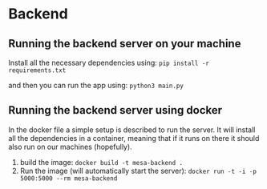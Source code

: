 # Backend

## Running the backend server on your machine
Install all the necessary dependencies using:
`pip install -r requirements.txt`

and then you can run the app using:
`python3 main.py`

## Running the backend server using docker
In the docker file a simple setup is described to run the server. It will install all the dependencies in a container, meaning that if it runs on there it should also run on our machines (hopefully).

1. build the image: `docker build -t mesa-backend .`
2. Run the image (will automatically start the server): `docker run -t -i -p 5000:5000 --rm mesa-backend`

